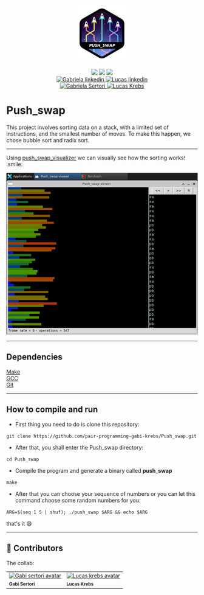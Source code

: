 <div align="center">
	<div style="margin-bottom:3%">
		<a href="https://www.42sp.org.br/">
			<img src="./img/push_swapn.png" alt="push_swap logo"/>
		</a>
	</div>
	<div>
		<img src="https://img.shields.io/badge/language-C-blue" />
		<img src="https://img.shields.io/badge/version-1-blue" />
		<img src="https://img.shields.io/badge/grade-100-green" />
	</div>
		<div>
		<a href="https://www.linkedin.com/in/gabriela-sertori-50b390189/">
			<img alt="Gabriela linkedin" src="https://img.shields.io/badge/-gabisertori-blue?style=flat&logo=Linkedin&logoColor=white" />
		</a>
		<a href="https://www.linkedin.com/in/lucas-k-a555bb199/">
			<img alt="Lucas linkedin" src="https://img.shields.io/badge/-krebscoder-blue?style=flat&logo=Linkedin&logoColor=white" />
		</a>
	</div>
	<div>
			<a href="https://github.com/gabrielasertori">
			<img alt="Gabriela Sertori" src="https://img.shields.io/badge/-gabisertori-blue?style=flat&logo=github&logoColor=white" />
		</a>
		<a href="https://github.com/KrebsCoder">
			<img alt="Lucas Krebs" src="https://img.shields.io/badge/-krebscoder-blue?style=flat&logo=github&logoColor=white"/>
		</a>
	</div>
</div>

# Push_swap

This project involves sorting data on a stack, with a limited set of instructions, and the smallest number of moves. To make this happen, we chose bubble sort and radix sort.

---

<div>
	<p>Using <a href="https://github.com/o-reo/push_swap_visualizer">push_swap_visualizer</a> we can visually see how the sorting works! :smile:</p>
	<img src="gif/push_swap_viewer.gif", alt="push_swap visualizer gif">
</div>

---
## Dependencies

<a href="https://www.gnu.org/software/make/">Make</a><br>
<a href="https://gcc.gnu.org/">GCC</a><br>
<a href="https://git-scm.com/">Git</a>

---

## How to compile and run

- First thing you need to do is clone this 	repository:

```
git clone https://github.com/pair-programming-gabi-krebs/Push_swap.git
```

- After that, you shall enter the Push_swap directory:

```
cd Push_swap
```

- Compile the program and generate a binary called **push_swap**

```
make
```

- After that you can choose your sequence of numbers or you can let this command choose some random numbers for you:

```
ARG=$(seq 1 5 | shuf); ./push_swap $ARG && echo $ARG
```

that's it :smile:

---
## 🤝 Contributors

The collab:

<table>
  <tr>
      <td>
	<a href="https://github.com/gabrielasertori">
		<img src="https://avatars.githubusercontent.com/u/64798344?v=4" width="100px" alt="Gabi sertori avatar"/><br>
		<sub><b>Gabi Sertori</b></sub>
	</a>
	</td>
	<td>
		<a href="https://github.com/KrebsCoder">
			<img src="https://avatars.githubusercontent.com/u/69386576?v=4" width="100px" alt="Lucas krebs avatar"/><br>
			<sub><b>Lucas Krebs</b></sub>
		</a>
	</td>
	</tr>
</table>
